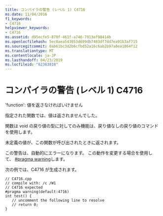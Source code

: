 ```yaml
---
title: コンパイラの警告 (レベル 1) C4716
ms.date: 11/04/2016
f1_keywords:
- C4716
helpviewer_keywords:
- C4716
ms.assetid: d95ecfe5-870f-461f-a746-7913af98414b
ms.openlocfilehash: 5ec0aea543053d699db7483df7dd7ea91b3af715
ms.sourcegitcommit: 0ab61bc3d2b6cfbd52a16c6ab2b97a8ea1864f12
ms.translationtype: MT
ms.contentlocale: ja-JP
ms.lasthandoff: 04/23/2019
ms.locfileid: "62363818"
---
```

# <a name="compiler-warning-level-1-c4716"></a>コンパイラの警告 (レベル 1) C4716

'function': 値を返さなければいけません

指定された関数では、値は返されませんでした。

関数は void の戻り値の型に対してのみ機能は、戻り値なしの戻り値のコマンドを使用します。

未定義の値が、この関数が呼び出されたときに返されます。

この警告は、自動的にエラーになります。 この動作を変更する場合を使用して、 [#pragma warning](../../preprocessor/warning.md)します。

次の例では、C4716 が生成されます。

```
// C4716.cpp
// compile with: /c /W1
// C4716 expected
#pragma warning(default:4716)
int test() {
   // uncomment the following line to resolve
   // return 0;
}
```